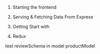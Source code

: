 1. Starting the frontend

2. Serving & Fetching Data From Express

3. Getting Start with 

4. Redux

test reviewSchema in model productModel